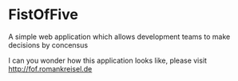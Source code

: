 # FistOfFive
A simple web application which allows development teams to make decisions by concensus

I can you wonder how this application looks like, please visit http://fof.romankreisel.de
